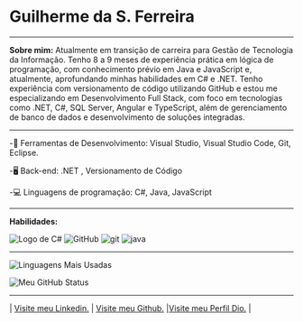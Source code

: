   # **Guilherme da S. Ferreira** 
  ----

**Sobre mim:** 
Atualmente em transição de carreira para Gestão de Tecnologia da Informação.
Tenho 8 a 9 meses de experiência prática em lógica de programação, com conhecimento prévio em Java e JavaScript e, atualmente, aprofundando minhas habilidades em C# e .NET. Tenho experiência com versionamento de código utilizando GitHub e estou me especializando em Desenvolvimento Full Stack, com foco em tecnologias como .NET, C#, SQL Server, Angular e TypeScript, além de gerenciamento de banco de dados e desenvolvimento de soluções integradas.

----
-🧰 Ferramentas de Desenvolvimento: Visual Studio, Visual Studio Code, Git, Eclipse.

-🖥️ Back-end: .NET , Versionamento de Código

-💻 Linguagens de programação: C#, Java, JavaScript

----
**Habilidades:**

![Logo de C#](https://camo.githubusercontent.com/10c6b77a70235364549ae82cd8aab6adffdc0383bf89fe7c2db5edeece135c0c/68747470733a2f2f696d672e736869656c64732e696f2f62616467652f432532332d3044313131373f7374796c653d666f722d7468652d6261646765266c6f676f3d632d7368617270266c6f676f436f6c6f723d383233303835) ![GitHub](https://camo.githubusercontent.com/1fa931ba7dda50669da13b6b8203de1519063e46579df8376b1e0a2245b922a5/68747470733a2f2f696d672e736869656c64732e696f2f62616467652f4769744875622d3030303f7374796c653d666f722d7468652d6261646765266c6f676f3d676974687562266c6f676f436f6c6f723d333041334443) ![git](https://camo.githubusercontent.com/05eebaf07e7f64e9dddd7479bed2d0119f7bf35c740158978600f56da6d12a83/68747470733a2f2f696d672e736869656c64732e696f2f62616467652f4769742d3030303f7374796c653d666f722d7468652d6261646765266c6f676f3d676974266c6f676f436f6c6f723d453934443546) ![java](https://camo.githubusercontent.com/fff5d9d9027312540a36bc45124b2351fae6d172d51642a01b5345bc20261294/68747470733a2f2f696d672e736869656c64732e696f2f62616467652f4a6176612d3030303f7374796c653d666f722d7468652d6261646765266c6f676f3d6a617661266c6f676f436f6c6f723d333041334443)

----

![Linguagens Mais Usadas](https://github-readme-stats.vercel.app/api/top-langs/?username=GuilhermeFerreiraDeveloper&layout=compact&theme=radical)

![Meu GitHub Status](https://github-readme-stats.vercel.app/api?username=GuilhermeFerreiraDeveloper&show_icons=true&theme=radical)

----

| [Visite meu Linkedin.](https://www.linkedin.com/in/guilhermeferreiradev/) | [Visite meu Github.](https://github.com/GuilhermeFerreiraDeveloper/) |[Visite meu Perfil Dio.](https://web.dio.me/users/guilherme_silva019) |
